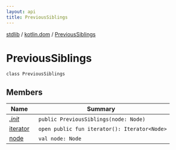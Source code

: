 ```yaml
---
layout: api
title: PreviousSiblings
---
```

[stdlib](../../index.html) / [kotlin.dom](../index.html) / [PreviousSiblings](index.html)

# PreviousSiblings

```
class PreviousSiblings
```
## Members
| Name | Summary |
|------|---------|
|[*.init*](_init_.html)|&nbsp;&nbsp;`public PreviousSiblings(node: Node)`<br>|
|[iterator](iterator.html)|&nbsp;&nbsp;`open public fun iterator(): Iterator<Node>`<br>|
|[node](node.html)|&nbsp;&nbsp;`val node: Node`<br>|

